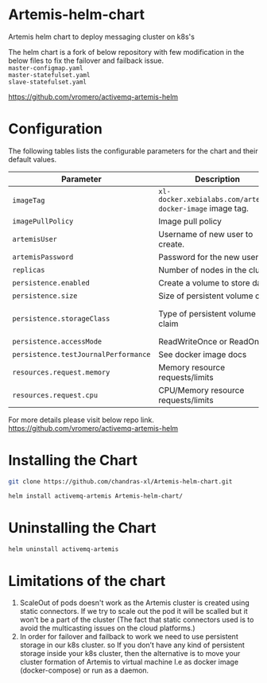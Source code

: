 # Artemis-helm-chart
Artemis helm chart to deploy messaging cluster on k8s's

The helm chart is a fork of below repository with few modification in the below files to fix the failover and failback issue.<br>
`master-configmap.yaml`<br>
`master-statefulset.yaml`<br>
`slave-statefulset.yaml`<br>

https://github.com/vromero/activemq-artemis-helm

# Configuration
The following tables lists the configurable parameters for the chart and their default values.

| Parameter                            | Description                           | Default                                                    |
| ------------------------------------ | ------------------------------------- | ---------------------------------------------------------- |
| `imageTag`                           | `xl-docker.xebialabs.com/artemis-docker-image` image tag. | 2.15.0                                        |
| `imagePullPolicy`                    | Image pull policy                     | `IfNotPresent`                                             |
| `artemisUser`                        | Username of new user to create.       | `artemis`                                                  |
| `artemisPassword`                    | Password for the new user.            | `artemis`                                            |
| `replicas`                           | Number of nodes in the cluster.       | 2                                                          |
| `persistence.enabled`                | Create a volume to store data         | true                                                       |
| `persistence.size`                   | Size of persistent volume claim       | 8Gi RW                                                     |
| `persistence.storageClass`           | Type of persistent volume claim       | nil  (uses alpha storage class annotation)                 |
| `persistence.accessMode`             | ReadWriteOnce or ReadOnly             | ReadWriteOnce                                              |
| `persistence.testJournalPerformance` | See docker image docs                 | `AUTO`                                                     |
| `resources.request.memory`           | Memory resource requests/limits       | `256Mi`                                                    |
| `resources.request.cpu`              | CPU/Memory resource requests/limits   | `100m`                                                     |

For more details please visit below repo link.<br>
https://github.com/vromero/activemq-artemis-helm

# Installing the Chart
```bash
git clone https://github.com/chandras-xl/Artemis-helm-chart.git
```
```bash
helm install activemq-artemis Artemis-helm-chart/
```
# Uninstalling the Chart
```bash
helm uninstall activemq-artemis
```
# Limitations of the chart
1. ScaleOut of pods doesn't work as the Artemis cluster is created using static connectors. If we try to scale out the pod it will be scalled but it won't be a part of the cluster (The fact that static connectors used is to avoid the multicasting issues on the cloud platforms.)
2. In order for failover and failback to work we need to use persistent storage in our k8s cluster. so If you don’t have any kind of persistent storage inside your k8s cluster, then the alternative is to move your cluster formation of Artemis to virtual machine I.e as docker image (docker-compose) or run as a daemon.
